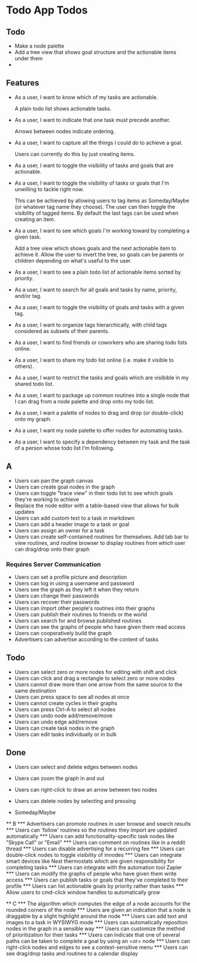 # Todo App Todos

## Todo

* Make a node palette
* Add a tree view that shows goal structure and the actionable items under them
*

## Features

* As a user, I want to know which of my tasks are actionable.

  A plain todo list shows actionable tasks.

* As a user, I want to indicate that one task must precede another.

  Arrows between nodes indicate ordering.

* As a user, I want to capture all the things I could do to achieve a goal.

  Users can currently do this by just creating items.

* As a user, I want to toggle the visibility of tasks and goals that are actionable.

* As a user, I want to toggle the visibility of tasks or goals that I'm unwilling to tackle right now.

  This can be achieved by allowing users to tag items as Someday/Maybe (or whatever tag name they choose). The user can then toggle the visibility of tagged items. By default the last tags can be used when creating an item.

* As a user, I want to see which goals I'm working toward by completing a given task.

  Add a tree view which shows goals and the next actionable item to achieve it. Allow the user to invert the tree, so goals can be parents or children depending on what's useful to the user.
* As a user, I want to see a plain todo list of actionable items sorted by priority.
* As a user, I want to search for all goals and tasks by name, priority, and/or tag.
* As a user, I want to toggle the visibility of goals and tasks with a given tag.
* As a user, I want to organize tags hierarchically, with child tags considered as subsets of their parents.
* As a user, I want to find friends or coworkers who are sharing todo lists online.
* As a user, I want to share my todo list online (i.e. make it visible to others).
* As a user, I want to restrict the tasks and goals which are visibible in my shared todo list.
* As a user, I want to package up common routines into a single node that I can drag from a node palette and drop onto my todo list.
* As a user, I want a palette of nodes to drag and drop (or double-click) onto my graph.
* As a user, I want my node palette to offer nodes for automating tasks.
* As a user, I want to specify a dependency between my task and the task of a person whose todo list I'm following.

## A

* Users can pan the graph canvas
* Users can create goal nodes in the graph
* Users can toggle "trace view" in their todo list to see which goals they're working to achieve
* Replace the node editor with a table-based view that allows for bulk updates
* Users can add custom text to a task in markdown
* Users can add a header image to a task or goal
* Users can assign an owner for a task
* Users can create self-contained routines for themselves. Add tab bar to view routines, and routine browser to display routines from which user can drag/drop onto their graph

### Requires Server Communication

* Users can set a profile picture and description
* Users can log in using a username and password
* Users see the graph as they left it when they return
* Users can change their passwords
* Users can recover their passwords
* Users can import other people's routines into their graphs
* Users can publish their routines to friends or the world
* Users can search for and browse published routines
* Users can see the graphs of people who have given them read access
* Users can cooperatively build the graph
* Advertisers can advertise according to the content of tasks

## Todo

* Users can select zero or more nodes for editing with shift and click
* Users can click and drag a rectangle to select zero or more nodes
* Users cannot draw more than one arrow from the same source to the same destination
* Users can press space to see all nodes at once
* Users cannot create cycles in their graphs
* Users can press Ctrl-A to select all nodes
* Users can undo node add/remove/move
* Users can undo edge add/remove
* Users can create task nodes in the graph
* Users can edit tasks individually or in bulk

## Done

* Users can select and delete edges between nodes
* Users can zoom the graph in and out
* Users can right-click to draw an arrow between two nodes
* Users can delete nodes by selecting and pressing <delete>

* Someday/Maybe

** B
*** Advertisers can promote routines in user browse and search results
*** Users can 'follow' routines so the routines they import are updated automatically
*** Users can add functionality-specific task nodes like "Skype Call" or "Email"
*** Users can comment on routines like in a reddit thread
*** Users can disable advertising for a recurring fee
*** Users can double-click nodes to toggle visibility of innodes
*** Users can integrate smart devices like Nest thermostats which are given responsibility for completing tasks
*** Users can integrate with the automation tool Zapier
*** Users can modify the graphs of people who have given them write access
*** Users can publish tasks or goals that they've completed to their profile
*** Users can list actionable goals by priority rather than tasks
*** Allow users to cmd-click window handles to automatically grow

** C
*** The algorithm which computes the edge of a node accounts for the rounded corners of the node
*** Users are given an indication that a node is draggable by a slight highlight around the node
*** Users can add text and images to a task in WYSIWYG mode
*** Users can automatically reposition nodes in the graph in a sensible way
*** Users can customize the method of prioritization for their tasks
*** Users can indicate that one of several paths can be taken to complete a goal by using an =or= node
*** Users can right-click nodes and edges to see a context-sensitive menu
*** Users can see drag/drop tasks and routines to a calendar display